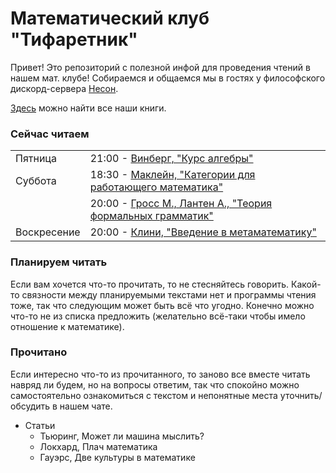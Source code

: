 # Математический клуб "Тифаретник"
Привет! Это репозиторий с полезной инфой для проведения чтений в нашем мат. клубе! Собираемся и общаемся мы в гостях у философского дискорд-сервера [Несон](https://discord.gg/GNb2u4m). 

[Здесь](https://drive.google.com/drive/folders/1PNMiyOlzuug-AFRJFxAFHlyZBTv1kurY) можно найти все наши книги.


### Сейчас читаем

|       |       |
|-------|-------|
|Пятница| 21:00 - [Винберг, "Курс алгебры"](https://github.com/nerdladybug/math_club/tree/main/algebra_vinberg)| 
|Суббота| 18:30 - [Маклейн, "Категории для работающего математика"](https://github.com/nerdladybug/math_club/tree/main/category)|
| | 20:00 - [Гросс М., Лантен А., "Теория формальных грамматик"](https://github.com/nerdladybug/math_club/tree/main/formal_gram)|
|Воскресение| 20:00 - [Клини, "Введение в метаматематику"](https://github.com/nerdladybug/math_club/tree/main/metamath_intro)|


### Планируем читать

Если вам хочется что-то прочитать, то не стесняйтесь говорить. Какой-то связности между планируемыми текстами нет и программы чтения тоже, так что следующим может быть всё что угодно. Конечно можно что-то не из списка предложить (желательно всё-таки чтобы имело отношение к математике).

### Прочитано

Если интересно что-то из прочитанного, то заново все вместе читать навряд ли будем, но на вопросы ответим, так что спокойно можно самостоятельно ознакомиться с текстом и непонятные места уточнить/обсудить в нашем чате. 

- Статьи
	- Тьюринг, Может ли машина мыслить?
	- Локхард, Плач математика
	- Гауэрс, Две культуры в математике
